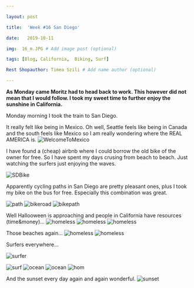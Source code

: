 ```yaml
---

layout: post

title:  'Week #16 San Diego'

date:   2019-10-11

img:  16_m.JPG # Add image post (optional)

tags: [Blog, California,  Biking, Surf]

Rest Shopauthor: Timea Szili # Add name author (optional)

---
```



**As Monday came Moritz had to head back to work. This however did not mean that I would follow. 
I took my sweet time to further enjoy the sunshine in California.**

Monday morning I took the train to San Diego. 

It really felt like being in Mexico. Oh well, Seattle feels 
like being in Canada and the south feels like Mexico so I am really wondering where the REAL AMERICA is. 
![WelcomeToMexico]({{site.baseurl}}/assets/img/16_1.JPG) 


I have found a (cheap) airbnb where I could borrow the old bike of the owner for free. 
So I have spent my days crusing from beach to beach. Just watching the surfers just enjoying the waves. 

![SDBike]({{site.baseurl}}/assets/img/16_2.JPG)

Apparently cycling paths in San Diego are pretty pleasant ones, plus I took my bike on the bus for free. Especially this combination was great.
 
![path]({{site.baseurl}}/assets/img/16_4.JPG)
![bikeroad]({{site.baseurl}}/assets/img/16_5.JPG) 
![bikepath]({{site.baseurl}}/assets/img/16_12.JPG) 

Well Hallooween is approaching and people in California have resources (time&money)...
![homeless]({{site.baseurl}}/assets/img/16_14.JPG) 
![homeless]({{site.baseurl}}/assets/img/16_6.JPG) 
![homeless]({{site.baseurl}}/assets/img/16_11.JPG) 

Those beaches again...
![homeless]({{site.baseurl}}/assets/img/16_3.JPG) 
![homeless]({{site.baseurl}}/assets/img/16_13.JPG)

Surfers everywhere... 

![surfer]({{site.baseurl}}/assets/img/16_17.JPG)
 
![surf]({{site.baseurl}}/assets/img/16_15.JPG) 
![ocean]({{site.baseurl}}/assets/img/16_10.JPG) 
![ocean]({{site.baseurl}}/assets/img/16_9.JPG)
![hom]({{site.baseurl}}/assets/img/16_7.JPG)

And the sunset every day again and again wonderful. 
![sunset]({{site.baseurl}}/assets/img/16_8.JPG) 
